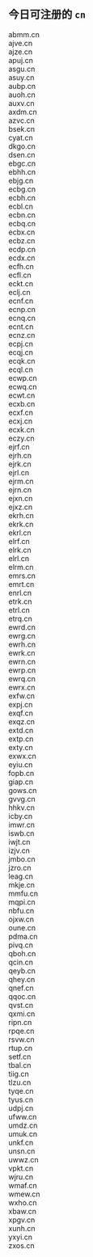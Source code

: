 
## 今日可注册的 `cn`
>
abmm.cn   
ajve.cn   
ajze.cn   
apuj.cn   
asgu.cn   
asuy.cn   
aubp.cn   
auoh.cn   
auxv.cn   
axdm.cn   
azvc.cn   
bsek.cn   
cyat.cn   
dkgo.cn   
dsen.cn   
ebgc.cn   
ebhh.cn   
ebjg.cn   
ecbg.cn   
ecbh.cn   
ecbl.cn   
ecbn.cn   
ecbq.cn   
ecbx.cn   
ecbz.cn   
ecdp.cn   
ecdx.cn   
ecfh.cn   
ecfl.cn   
eckt.cn   
eclj.cn   
ecnf.cn   
ecnp.cn   
ecnq.cn   
ecnt.cn   
ecnz.cn   
ecpj.cn   
ecqj.cn   
ecqk.cn   
ecql.cn   
ecwp.cn   
ecwq.cn   
ecwt.cn   
ecxb.cn   
ecxf.cn   
ecxj.cn   
ecxk.cn   
eczy.cn   
ejrf.cn   
ejrh.cn   
ejrk.cn   
ejrl.cn   
ejrm.cn   
ejrn.cn   
ejxn.cn   
ejxz.cn   
ekrh.cn   
ekrk.cn   
ekrl.cn   
elrf.cn   
elrk.cn   
elrl.cn   
elrm.cn   
emrs.cn   
emrt.cn   
enrl.cn   
etrk.cn   
etrl.cn   
etrq.cn   
ewrd.cn   
ewrg.cn   
ewrh.cn   
ewrk.cn   
ewrn.cn   
ewrp.cn   
ewrq.cn   
ewrx.cn   
exfw.cn   
expj.cn   
exqf.cn   
exqz.cn   
extd.cn   
extp.cn   
exty.cn   
exwx.cn   
eyiu.cn   
fopb.cn   
giap.cn   
gows.cn   
gvvg.cn   
hhkv.cn   
icby.cn   
imwr.cn   
iswb.cn   
iwjt.cn   
izjv.cn   
jmbo.cn   
jzro.cn   
leag.cn   
mkje.cn   
mmfu.cn   
mqpi.cn   
nbfu.cn   
ojxw.cn   
oune.cn   
pdma.cn   
pivq.cn   
qboh.cn   
qcin.cn   
qeyb.cn   
qhey.cn   
qnef.cn   
qqoc.cn   
qvst.cn   
qxmi.cn   
ripn.cn   
rpqe.cn   
rsvw.cn   
rtup.cn   
setf.cn   
tbal.cn   
tiig.cn   
tlzu.cn   
tyqe.cn   
tyus.cn   
udpj.cn   
ufww.cn   
umdz.cn   
umuk.cn   
unkf.cn   
unsn.cn   
uwwz.cn   
vpkt.cn   
wjru.cn   
wmaf.cn   
wmew.cn   
wxho.cn   
xbaw.cn   
xpgv.cn   
xunh.cn   
yxyi.cn   
zxos.cn   


